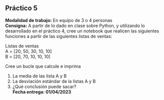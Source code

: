 
## Práctico 5
**Modalidad de trabajo:** En equipo de 3 o 4 personas<br>
**Consigna:** A partir de lo dado en clase sobre Python, y utilizando lo desarrollado en el práctico 4, cree un notebook que realicen las siguientes funciones a partir de las siguientes listas de ventas:<br>

Listas de ventas<br>
A = [20, 50, 30, 10, 10]<br>
B = [20, 70, 10, 10, 10]<br>

Cree un bucle que calcule e imprima
1.	La media de las lista A y B
2.	La desviación estándar de la listas A y B
3.	¿Qué conclusión puede sacar?<br>
**Fecha entrega: 01/04/2023**
